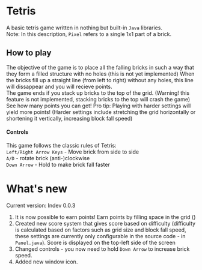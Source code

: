 # Tetris
A basic tetris game written in nothing but built-in ```Java``` libraries.\
Note: In this description, ```Pixel``` refers to a single 1x1 part of a brick.
## How to play
The objective of the game is to place all the falling bricks in such a way that they form a filled structure with no holes (this is not yet implemented)
When the bricks fill up a straight line (from left to right) without any holes, this line will dissappear and you will recieve points.\
The game ends if you stack up bricks to the top of the grid. (Warning! this feature is not implemented, stacking bricks to the top will crash the game)\
See how many points you can get! Pro tip: Playing with harder settings will yield more points! (Harder settings include stretching the grid horizontally or shortening it vertically, increasing block fall speed)
#### Controls
This game follows the classic rules of Tetris:\
```Left/Right Arrow Keys``` - Move brick from side to side\
```A/D``` - rotate brick (anti-)clockwise\
```Down Arrow``` - Hold to make brick fall faster
# What's new
Current version: Indev 0.0.3
1. It is now possible to earn points! Earn points by filling space in the grid ()
2. Created new score system that gives score based on difficulty (difficulty is calculated based on factors such as grid size and block fall speed, these settings are currently only configurable in the source code - in ```Panel.java```). Score is displayed on the top-left side of the screen
3. Changed controls - you now need to hold ```Down Arrow``` to increase brick speed.
4. Added new window icon.